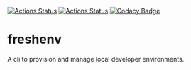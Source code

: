 [![Actions Status](https://github.com/raiyanyahya/freshenv/workflows/Build%20Test/badge.svg)](https://github.com/raiyanyahya/freshenv/actions) [![Actions Status](https://github.com/raiyanyahya/freshenv/workflows/Package%20Release/badge.svg)](https://github.com/raiyanyahya/freshenv/actions) [![Codacy Badge](https://api.codacy.com/project/badge/Grade/d5e5d88f0cbf468b8fa6aaf820471139)](https://app.codacy.com/gh/raiyanyahya/freshenv?utm_source=github.com&utm_medium=referral&utm_content=raiyanyahya/freshenv&utm_campaign=Badge_Grade_Settings)
# freshenv
A cli to provision and manage local developer environments.
